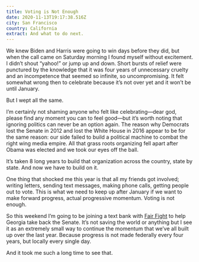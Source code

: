 ```yaml
---
title: Voting is Not Enough
date: 2020-11-13T19:17:38.516Z
city: San Francisco
country: California
extract: And what to do next.
---
```

We knew Biden and Harris were going to win days before they did, but when the call came on Saturday morning I found myself without excitement. I didn’t shout “yahoo!” or jump up and down. Short bursts of relief were punctured by the knowledge that it was four years of unnecessary cruelty and an incompetence that seemed so infinite, so uncompromising. It felt somewhat wrong then to celebrate because it’s not over yet and it won’t be until January.

But I wept all the same.

I’m certainly not shaming anyone who felt like celebrating—dear god, please find any moment you can to feel good—but it’s worth noting that ignoring politics can never be an option again. The reason why Democrats lost the Senate in 2012 and lost the White House in 2016 appear to be for the same reason: our side failed to build a political machine to combat the right wing media empire. All that grass roots organizing fell apart after Obama was elected and we took our eyes off the ball.

It’s taken 8 long years to build that organization across the country, state by state. And now we have to build on it.

One thing that shocked me this year is that all my friends got involved; writing letters, sending text messages, making phone calls, getting people out to vote. This is what we need to keep up after January if we want to make forward progress, actual progressive momentum. Voting is not enough.

So this weekend I’m going to be joining a text bank with [Fair Fight](https://fairfight.com) to help Georgia take back the Senate. It’s not saving the world or anything but I see it as an extremely small way to continue the momentum that we’ve all built up over the last year. Because progress is not made federally every four years, but locally every single day. 

And it took me such a long time to see that. 